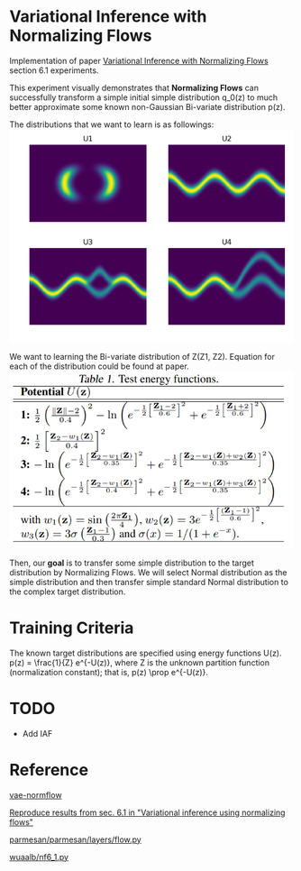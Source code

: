 # Variational Inference with Normalizing Flows
Implementation of paper [Variational Inference with Normalizing Flows](https://arxiv.org/abs/1505.05770) section 6.1 experiments.

This experiment visually demonstrates that **Normalizing Flows** can successfully transform a simple 
initial simple distribution q_0(z) to much better approximate some known non-Gaussian Bi-variate 
distribution p(z).

The distributions that we want to learn is as followings:
<img src="images/data.png">

We want to learning the Bi-variate distribution of Z(Z1, Z2). Equation for each of the distribution could be found at paper.
<img src="images/U_dist.PNG">

Then, our **goal** is to transfer some simple distribution to the target distribution by Normalizing Flows.
We will select Normal distribution as the simple distribution and then transfer simple standard Normal distribution to the complex target distribution.

# Training Criteria
The known target distributions are specified using energy functions U(z).
p(z) = \frac{1}{Z} e^{-U(z)}, where Z is the unknown partition function (normalization constant); 
that is, p(z) \prop e^{-U(z)}.


# TODO
* Add IAF

# Reference

[vae-normflow](https://github.com/16lawrencel/vae-normflow)

[Reproduce results from sec. 6.1 in "Variational inference using normalizing flows" ](https://github.com/casperkaae/parmesan/issues/22)

[parmesan/parmesan/layers/flow.py](https://github.com/casperkaae/parmesan/blob/master/parmesan/layers/flow.py)

[wuaalb/nf6_1.py](https://gist.github.com/wuaalb/c5b85d0c257d44b0d98a)